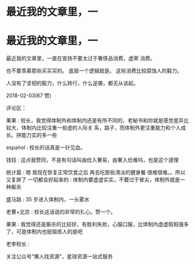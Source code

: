 # 最近我的文章里，一

# 最近我的文章里，一

最近我的文章里，一直在宣扬不要太过于奢侈品消费，虚荣 消费。

也不要羡慕那些买买买的。 底层一个逻辑就是。 这些消费比较腐蚀人的毅力。

人没有了坚韧的毅力，什么转行，什么逆袭，都无从谈起。

2018-02-03(67 赞)

评论区：

果果 : 校长，我觉得体制外和体制内还是有所不同的，老秘书和你就是感觉差异比较大，体制内比较注重一些虚的人际关 系，路子，而体制外更注重能力和个人成长。拼能力实的多一些

español : 校长的话真是一针见血。

钱钰 : 这点我赞同，不是有句话叫由俭入奢易，由奢入俭难吗，也是这个道理

统计菌 : 嗯 我现在恢复正常饮食之后 再去吃那些清淡的健身餐 很难很难。。所以又复胖了 一切都会好起来的 : 体制内要虚虚实实，不要过于冒尖，体制外就是一种厮杀

盛马路 : 35 岁进入体制内，一头雾水

老曹+北京 : 校长这话说的非常的扎心。赞一个。

果果 : 我觉得还是厮杀的比较好，有胜利失败，心服口服，比体制内虚虚假假强多了，可是体制内也挺锻炼人的是吧

老李校长 :

关注公众号"懒人找资源"，星球资源一站式服务